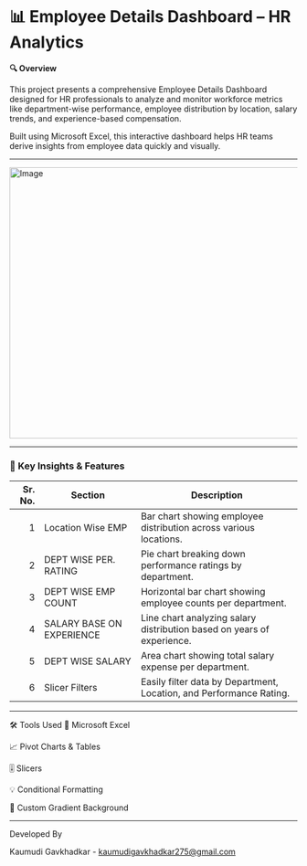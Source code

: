 # 📊 Employee Details Dashboard – HR Analytics

**🔍 Overview**


This project presents a comprehensive Employee Details Dashboard designed for HR professionals to analyze and monitor workforce metrics like department-wise performance, employee distribution by location, salary trends, and experience-based compensation.

Built using Microsoft Excel, this interactive dashboard helps HR teams derive insights from employee data quickly and visually.

---

<img width="1317" height="475" alt="Image" src="https://github.com/user-attachments/assets/1d3b2816-1cc0-41da-8fa6-5b993f961cc4" />

---

### **📌 Key Insights & Features**

| Sr. No. | Section                     | Description                                                                 |
|--------:|-----------------------------|-----------------------------------------------------------------------------|
| 1       | Location Wise EMP           | Bar chart showing employee distribution across various locations.           |
| 2       | DEPT WISE PER. RATING       | Pie chart breaking down performance ratings by department.                  |
| 3       | DEPT WISE EMP COUNT         | Horizontal bar chart showing employee counts per department.                |
| 4       | SALARY BASE ON EXPERIENCE   | Line chart analyzing salary distribution based on years of experience.      |
| 5       | DEPT WISE SALARY            | Area chart showing total salary expense per department.                     |
| 6       | Slicer Filters              | Easily filter data by Department, Location, and Performance Rating.         |

---

🛠️ Tools Used
📘 Microsoft Excel

📈 Pivot Charts & Tables

🎚️ Slicers

💡 Conditional Formatting

📘 Custom Gradient Background

---

Developed By 

Kaumudi Gavkhadkar - kaumudigavkhadkar275@gmail.com
